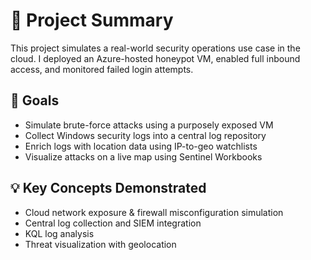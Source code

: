 # 📘 Project Summary

This project simulates a real-world security operations use case in the cloud. I deployed an Azure-hosted honeypot VM, enabled full inbound access, and monitored failed login attempts.

## 🎯 Goals

- Simulate brute-force attacks using a purposely exposed VM
- Collect Windows security logs into a central log repository
- Enrich logs with location data using IP-to-geo watchlists
- Visualize attacks on a live map using Sentinel Workbooks

## 💡 Key Concepts Demonstrated

- Cloud network exposure & firewall misconfiguration simulation
- Central log collection and SIEM integration
- KQL log analysis
- Threat visualization with geolocation
